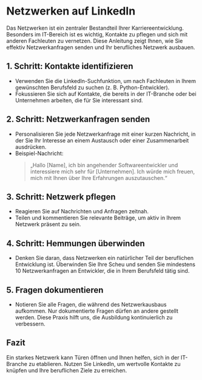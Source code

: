 # Netzwerken auf LinkedIn

Das Netzwerken ist ein zentraler Bestandteil Ihrer Karriereentwicklung. Besonders im IT-Bereich ist es wichtig, Kontakte zu pflegen und sich mit anderen Fachleuten zu vernetzen. Diese Anleitung zeigt Ihnen, wie Sie effektiv Netzwerkanfragen senden und Ihr berufliches Netzwerk ausbauen.

## 1. Schritt: Kontakte identifizieren
- Verwenden Sie die LinkedIn-Suchfunktion, um nach Fachleuten in Ihrem gewünschten Berufsfeld zu suchen (z. B. Python-Entwickler).
- Fokussieren Sie sich auf Kontakte, die bereits in der IT-Branche oder bei Unternehmen arbeiten, die für Sie interessant sind.

## 2. Schritt: Netzwerkanfragen senden
- Personalisieren Sie jede Netzwerkanfrage mit einer kurzen Nachricht, in der Sie Ihr Interesse an einem Austausch oder einer Zusammenarbeit ausdrücken.
- Beispiel-Nachricht: 
  > „Hallo [Name], ich bin angehender Softwareentwickler und interessiere mich sehr für [Unternehmen]. Ich würde mich freuen, mich mit Ihnen über Ihre Erfahrungen auszutauschen.“

## 3. Schritt: Netzwerk pflegen
- Reagieren Sie auf Nachrichten und Anfragen zeitnah.
- Teilen und kommentieren Sie relevante Beiträge, um aktiv in Ihrem Netzwerk präsent zu sein.

## 4. Schritt: Hemmungen überwinden
- Denken Sie daran, dass Netzwerken ein natürlicher Teil der beruflichen Entwicklung ist. Überwinden Sie Ihre Scheu und senden Sie mindestens 10 Netzwerkanfragen an Entwickler, die in Ihrem Berufsfeld tätig sind.

## 5. Fragen dokumentieren
- Notieren Sie alle Fragen, die während des Netzwerkausbaus aufkommen. Nur dokumentierte Fragen dürfen an andere gestellt werden. Diese Praxis hilft uns, die Ausbildung kontinuierlich zu verbessern.

## Fazit
Ein starkes Netzwerk kann Türen öffnen und Ihnen helfen, sich in der IT-Branche zu etablieren. Nutzen Sie LinkedIn, um wertvolle Kontakte zu knüpfen und Ihre beruflichen Ziele zu erreichen.
